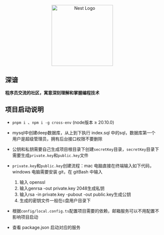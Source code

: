 <p align="center">
  <a href="http://nestjs.com/" target="blank"><img src="https://nestjs.com/img/logo-small.svg" width="200" alt="Nest Logo" /></a>
</p>

## 深谙

**程序员交流的社区，寓意深刻理解和掌握编程技术**

## 项目启动说明

- `pnpm i `、`npm i -g cross-env` (node版本 ≥ 20.10.0)

- mysql中创建deep数据库，从上到下执行 index.sql 中的sql，数据库第一个用户是超级管理员，拥有后台接口权限不要删除

- 公钥和私钥需要自己生成项目根目录下创建`secretKey`目录，`secretKey`目录下需要生成`private.key`和`public.key`文件

- `private.key`和`public.key`创建流程：mac 电脑直接在终端输入如下代码，windows 电脑需要安装 git，在 gitBash 中输入

  1. 输入 openssl
  2. 输入genrsa -out private.key 2048生成私钥
  3. 输入rsa -in private.key -pubout -out public.key生成公钥
  4. 生成的密钥文件一般在c盘用户目录下

- 根据`config/local.config.ts`配置项目需要的依赖，邮箱服务可以不用配置不影响项目启动

- 查看 package.json 启动对应的服务
